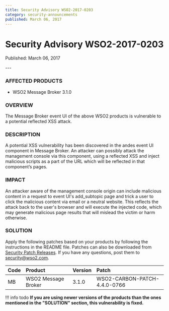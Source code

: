```yaml
---
title: Security Advisory WSO2-2017-0203
category: security-announcements
published: March 06, 2017
---
```


# Security Advisory WSO2-2017-0203

<p class="doc-info">Published: March 06, 2017</p>
---

### AFFECTED PRODUCTS
* WSO2 Message Broker 3.1.0


### OVERVIEW
The Message Broker event UI of the above WSO2 products is vulnerable to a potential reflected XSS attack.


### DESCRIPTION
A potential XSS vulnerability has been discovered in the andes event UI component in Message Broker. An attacker can possibly attack the management console via this component, using a reflected XSS and inject malicious scripts as a part of the URL which will be reflected in that component’s pages.


### IMPACT
An attacker aware of the management console origin can include malicious content in a request to event UI's add_subtopic page and trick a user to click the malicious content via email or a neutral website. This reflects the attack back to the user's browser and will execute the injected code, which may generate malicious page results that will mislead the victim or harm otherwise.


### SOLUTION
Apply the following patches based on your products by following the instructions in the README file. Patches can also be downloaded from [Security Patch Releases](https://wso2.com/security-patch-releases/). If you have any questions, post them to <security@wso2.com>.


| **Code** | **Product**          | **Version** | **Patch**                    |
| :--- | :------ | :------ | :---- |
| MB | WSO2 Message Broker | 3.1.0 | WSO2-CARBON-PATCH-4.4.0-0766 |


!!! info todo
    **If you are using newer versions of the products than the ones mentioned in the "SOLUTION" section, this vulnerability is fixed.**
